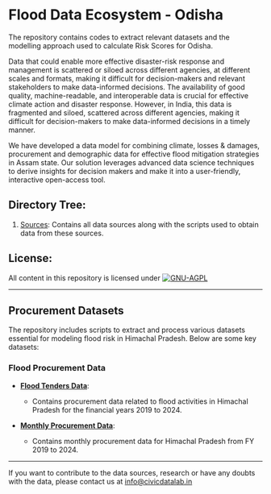# Flood Data Ecosystem - Odisha
The repository contains codes to extract relevant datasets and the modelling approach used to calculate Risk Scores for Odisha.



Data that could enable more effective disaster-risk response and management is scattered or siloed across different agencies, at different scales and formats, making it difficult for decision-makers and relevant stakeholders to make data-informed decisions. The availability of good quality, machine-readable, and interoperable data is crucial for effective climate action and disaster response. However, in India, this data is fragmented and siloed, scattered across different agencies, making it difficult for decision-makers to make data-informed decisions in a timely manner.

We have developed a data model for combining climate, losses & damages, procurement and demographic data for effective flood mitigation strategies in Assam state. Our solution leverages advanced data science techniques to derive insights for decision makers and make it into a user-friendly, interactive open-access tool.


## Directory Tree:
1. [Sources](https://github.com/CivicDataLab/flood-data-ecosystem-Odisha/tree/main/Sources): Contains all data sources along with the scripts used to obtain data from these sources. 

## License:
All content in this repository is licensed under
[![GNU-AGPL](https://www.gnu.org/graphics/agplv3-155x51.png)](LICENSE.md)


---


## Procurement Datasets

The repository includes scripts to extract and process various datasets essential for modeling flood risk in Himachal Pradesh. Below are some key datasets:

### Flood Procurement Data
- **[Flood Tenders Data](https://github.com/CivicDataLab/flood-data-ecosystem-odisha/tree/main/Sources/TENDERS/data/flood_tenders)**:
  - Contains procurement data related to flood activities in Himachal Pradesh for the financial years 2019 to 2024.

- **[Monthly Procurement Data](https://github.com/CivicDataLab/flood-data-ecosystem-odisha/tree/main/Sources/TENDERS/data/monthly_tenders)**:
  - Contains monthly procurement data for Himachal Pradesh from FY 2019 to 2024.

---


If you want to contribute to the data sources, research or have any doubts with the data, please contact us at info@civicdatalab.in
